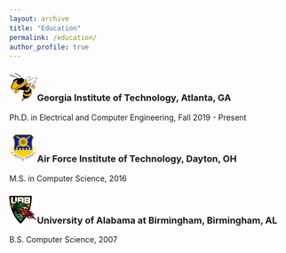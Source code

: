 ```yaml
---
layout: archive
title: "Education"
permalink: /education/
author_profile: true
---
```


<h3><img src="/images/buzz.png" width="50" height="50">Georgia Institute of Technology, Atlanta, GA</h3>

Ph.D. in Electrical and Computer Engineering,  Fall 2019 - Present

<h3><img src="/images/afit.png" width="50" height="50">Air Force Institute of Technology, Dayton, OH</h3>
M.S. in Computer Science,  2016

<h3><img src="/images/uab.png" width="50" height="50">University of Alabama at Birmingham, Birmingham, AL</h3>
B.S. Computer Science, 2007
